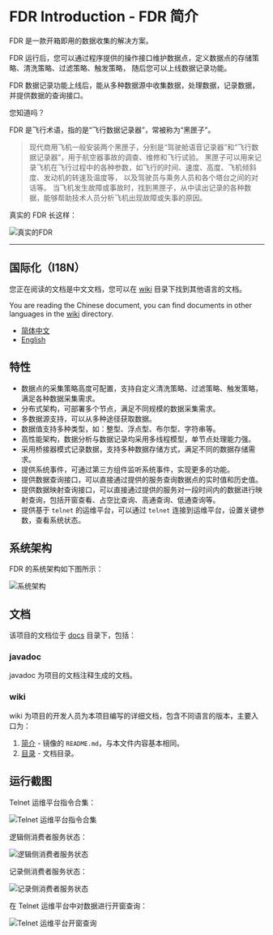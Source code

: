 # FDR Introduction - FDR 简介

FDR 是一款开箱即用的数据收集的解决方案。

FDR 运行后，您可以通过程序提供的操作接口维护数据点，定义数据点的存储策略、清洗策略、过滤策略、触发策略，
随后您可以上线数据记录功能。

FDR 数据记录功能上线后，能从多种数据源中收集数据，处理数据，记录数据，并提供数据的查询接口。

您知道吗？

FDR 是飞行术语，指的是“飞行数据记录器”，常被称为“黑匣子”。

> 现代商用飞机一般安装两个黑匣子，分别是“驾驶舱语音记录器”和“飞行数据记录器”，用于航空器事故的调查、维修和飞行试验。
> 黑匣子可以用来记录飞机在飞行过程中的各种参数，如飞行的时间、速度、高度、飞机倾斜度、发动机的转速及温度等，
> 以及驾驶员与乘务人员和各个塔台之间的对话等。
> 当飞机发生故障或事故时，找到黑匣子，从中读出记录的各种数据，能够帮助技术人员分析飞机出现故障或失事的原因。

真实的 FDR 长这样：

![真实的FDR](./images/RealFdr.jpeg "真实的FDR")

---

## 国际化（I18N）

您正在阅读的文档是中文文档，您可以在 [wiki](../../wiki) 目录下找到其他语言的文档。

You are reading the Chinese document, you can find documents in other languages in the [wiki](../../wiki) directory.

- [简体中文](./Introduction.md)
- [English](../en-US/Introduction.md)

## 特性

- 数据点的采集策略高度可配置，支持自定义清洗策略、过滤策略、触发策略，满足各种数据采集需求。
- 分布式架构，可部署多个节点，满足不同规模的数据采集需求。
- 多数据源支持，可以从多种途径获取数据。
- 数据值支持多种类型，如：整型、浮点型、布尔型、字符串等。
- 高性能架构，数据分析与数据记录均采用多线程模型，单节点处理能力强。
- 采用桥接器模式记录数据，支持多种数据存储方式，满足不同的数据存储需求。
- 提供系统事件，可通过第三方组件监听系统事件，实现更多的功能。
- 提供数据查询接口，可以直接通过提供的服务查询数据点的实时值和历史值。
- 提供数据映射查询接口，可以直接通过提供的服务对一段时间内的数据进行映射查询，包括开窗查看、占空比查询、高通查询、低通查询等。
- 提供基于 `telnet` 的运维平台，可以通过 `telnet` 连接到运维平台，设置关键参数，查看系统状态。

## 系统架构

FDR 的系统架构如下图所示：

![系统架构](./images/SystemArchitecture.png "系统架构")

## 文档

该项目的文档位于 [docs](../../../docs) 目录下，包括：

### javadoc

javadoc 为项目的文档注释生成的文档。

### wiki

wiki 为项目的开发人员为本项目编写的详细文档，包含不同语言的版本，主要入口为：

1. [简介](./Introduction.md) - 镜像的 `README.md`，与本文件内容基本相同。
2. [目录](./Contents.md) - 文档目录。

## 运行截图

Telnet 运维平台指令合集：

![Telnet 运维平台指令合集](./images/TelqosCommands.png "Telnet 运维平台指令合集")

逻辑侧消费者服务状态：

![逻辑侧消费者服务状态](./images/TelqosLogicSideConsumerStatus.png "逻辑侧消费者服务状态")

记录侧消费者服务状态：

![记录侧消费者服务状态](./images/TelqosRecordSideConsumerStatus.png "记录侧消费者服务状态")

在 Telnet 运维平台中对数据进行开窗查询：

![Telnet 运维平台开窗查询](./images/TelqosQuery.png "Telnet 运维平台开窗查询")
